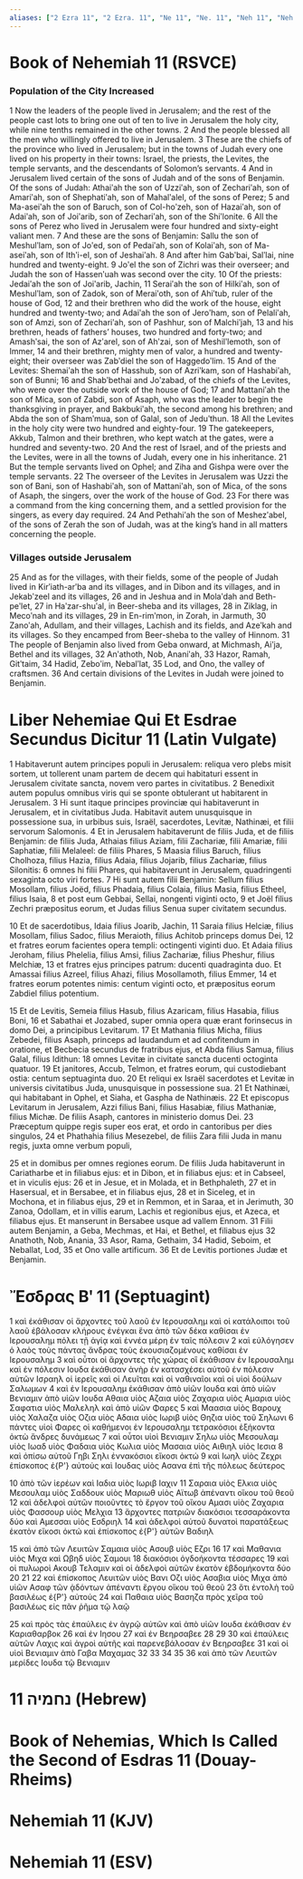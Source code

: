 ```yaml
---
aliases: ["2 Ezra 11", "2 Ezra. 11", "Ne 11", "Ne. 11", "Neh 11", "Neh. 11"]
---
```



# Book of Nehemiah 11 (RSVCE)

### Population of the City Increased
1 Now the leaders of the people lived in Jerusalem; and the rest of the people cast lots to bring one out of ten to live in Jerusalem the holy city, while nine tenths remained in the other towns.
2 And the people blessed all the men who willingly offered to live in Jerusalem.
3 These are the chiefs of the province who lived in Jerusalem; but in the towns of Judah every one lived on his property in their towns: Israel, the priests, the Levites, the temple servants, and the descendants of Solomon’s servants.
4 And in Jerusalem lived certain of the sons of Judah and of the sons of Benjamin. Of the sons of Judah: Athaiʹah the son of Uzziʹah, son of Zechariʹah, son of Amariʹah, son of Shephatiʹah, son of Mahalʹalel, of the sons of Perez;
5 and Ma-aseiʹah the son of Baruch, son of Col-hoʹzeh, son of Hazaiʹah, son of Adaiʹah, son of Joiʹarib, son of Zechariʹah, son of the Shiʹlonite.
6 All the sons of Perez who lived in Jerusalem were four hundred and sixty-eight valiant men.
7 And these are the sons of Benjamin: Sallu the son of Meshulʹlam, son of Joʹed, son of Pedaiʹah, son of Kolaiʹah, son of Ma-aseiʹah, son of Ithʹi-el, son of Jeshaiʹah.
8 And after him Gabʹbai, Salʹlai, nine hundred and twenty-eight.
9 Joʹel the son of Zichri was their overseer; and Judah the son of Hassenʹuah was second over the city.
10 Of the priests: Jedaiʹah the son of Joiʹarib, Jachin,
11 Seraiʹah the son of Hilkiʹah, son of Meshulʹlam, son of Zadok, son of Meraiʹoth, son of Ahiʹtub, ruler of the house of God,
12 and their brethren who did the work of the house, eight hundred and twenty-two; and Adaiʹah the son of Jeroʹham, son of Pelaliʹah, son of Amzi, son of Zechariʹah, son of Pashhur, son of Malchiʹjah,
13 and his brethren, heads of fathers’ houses, two hundred and forty-two; and Amashʹsai, the son of Azʹarel, son of Ahʹzai, son of Meshilʹlemoth, son of Immer,
14 and their brethren, mighty men of valor, a hundred and twenty-eight; their overseer was Zabʹdiel the son of Haggedoʹlim.
15 And of the Levites: Shemaiʹah the son of Hasshub, son of Azriʹkam, son of Hashabiʹah, son of Bunni;
16 and Shabʹbethai and Joʹzabad, of the chiefs of the Levites, who were over the outside work of the house of God;
17 and Mattaniʹah the son of Mica, son of Zabdi, son of Asaph, who was the leader to begin the thanksgiving in prayer, and Bakbukiʹah, the second among his brethren; and Abda the son of Shamʹmua, son of Galal, son of Jeduʹthun.
18 All the Levites in the holy city were two hundred and eighty-four.
19 The gatekeepers, Akkub, Talmon and their brethren, who kept watch at the gates, were a hundred and seventy-two.
20 And the rest of Israel, and of the priests and the Levites, were in all the towns of Judah, every one in his inheritance.
21 But the temple servants lived on Ophel; and Ziha and Gishpa were over the temple servants.
22 The overseer of the Levites in Jerusalem was Uzzi the son of Bani, son of Hashabiʹah, son of Mattaniʹah, son of Mica, of the sons of Asaph, the singers, over the work of the house of God.
23 For there was a command from the king concerning them, and a settled provision for the singers, as every day required.
24 And Pethahiʹah the son of Meshezʹabel, of the sons of Zerah the son of Judah, was at the king’s hand in all matters concerning the people.
### Villages outside Jerusalem
25 And as for the villages, with their fields, some of the people of Judah lived in Kirʹiath-arʹba and its villages, and in Dibon and its villages, and in Jekabʹzeel and its villages,
26 and in Jeshua and in Molaʹdah and Beth-peʹlet,
27 in Haʹzar-shuʹal, in Beer-sheba and its villages,
28 in Ziklag, in Mecoʹnah and its villages,
29 in En-rimʹmon, in Zorah, in Jarmuth,
30 Zanoʹah, Adullam, and their villages, Lachish and its fields, and Azeʹkah and its villages. So they encamped from Beer-sheba to the valley of Hinnom.
31 The people of Benjamin also lived from Geba onward, at Michmash, Aiʹja, Bethel and its villages,
32 Anʹathoth, Nob, Ananiʹah,
33 Hazor, Ramah, Gitʹtaim,
34 Hadid, Zeboʹim, Nebalʹlat,
35 Lod, and Ono, the valley of craftsmen.
36 And certain divisions of the Levites in Judah were joined to Benjamin.


# Liber Nehemiae Qui Et Esdrae Secundus Dicitur 11 (Latin Vulgate)

1 Habitaverunt autem principes populi in Jerusalem: reliqua vero plebs misit sortem, ut tollerent unam partem de decem qui habitaturi essent in Jerusalem civitate sancta, novem vero partes in civitatibus.
2 Benedixit autem populus omnibus viris qui se sponte obtulerant ut habitarent in Jerusalem.
3 Hi sunt itaque principes provinciæ qui habitaverunt in Jerusalem, et in civitatibus Juda. Habitavit autem unusquisque in possessione sua, in urbibus suis, Israël, sacerdotes, Levitæ, Nathinæi, et filii servorum Salomonis.
4 Et in Jerusalem habitaverunt de filiis Juda, et de filiis Benjamin: de filiis Juda, Athaias filius Aziam, filii Zachariæ, filii Amariæ, filii Saphatiæ, filii Melaleel: de filiis Phares,
5 Maasia filius Baruch, filius Cholhoza, filius Hazia, filius Adaia, filius Jojarib, filius Zachariæ, filius Silonitis:
6 omnes hi filii Phares, qui habitaverunt in Jerusalem, quadringenti sexaginta octo viri fortes.
7 Hi sunt autem filii Benjamin: Sellum filius Mosollam, filius Joëd, filius Phadaia, filius Colaia, filius Masia, filius Etheel, filius Isaia,
8 et post eum Gebbai, Sellai, nongenti viginti octo,
9 et Joël filius Zechri præpositus eorum, et Judas filius Senua super civitatem secundus.

10 Et de sacerdotibus, Idaia filius Joarib, Jachin,
11 Saraia filius Helciæ, filius Mosollam, filius Sadoc, filius Meraioth, filius Achitob princeps domus Dei,
12 et fratres eorum facientes opera templi: octingenti viginti duo. Et Adaia filius Jeroham, filius Phelelia, filius Amsi, filius Zachariæ, filius Pheshur, filius Melchiæ,
13 et fratres ejus principes patrum: ducenti quadraginta duo. Et Amassai filius Azreel, filius Ahazi, filius Mosollamoth, filius Emmer,
14 et fratres eorum potentes nimis: centum viginti octo, et præpositus eorum Zabdiel filius potentium.

15 Et de Levitis, Semeia filius Hasub, filius Azaricam, filius Hasabia, filius Boni,
16 et Sabathai et Jozabed, super omnia opera quæ erant forinsecus in domo Dei, a principibus Levitarum.
17 Et Mathania filius Micha, filius Zebedei, filius Asaph, princeps ad laudandum et ad confitendum in oratione, et Becbecia secundus de fratribus ejus, et Abda filius Samua, filius Galal, filius Idithun:
18 omnes Levitæ in civitate sancta ducenti octoginta quatuor.
19 Et janitores, Accub, Telmon, et fratres eorum, qui custodiebant ostia: centum septuaginta duo.
20 Et reliqui ex Israël sacerdotes et Levitæ in universis civitatibus Juda, unusquisque in possessione sua.
21 Et Nathinæi, qui habitabant in Ophel, et Siaha, et Gaspha de Nathinæis.
22 Et episcopus Levitarum in Jerusalem, Azzi filius Bani, filius Hasabiæ, filius Mathaniæ, filius Michæ. De filiis Asaph, cantores in ministerio domus Dei.
23 Præceptum quippe regis super eos erat, et ordo in cantoribus per dies singulos,
24 et Phathahia filius Mesezebel, de filiis Zara filii Juda in manu regis, juxta omne verbum populi,

25 et in domibus per omnes regiones eorum. De filiis Juda habitaverunt in Cariatharbe et in filiabus ejus: et in Dibon, et in filiabus ejus: et in Cabseel, et in viculis ejus:
26 et in Jesue, et in Molada, et in Bethphaleth,
27 et in Hasersual, et in Bersabee, et in filiabus ejus,
28 et in Siceleg, et in Mochona, et in filiabus ejus,
29 et in Remmon, et in Saraa, et in Jerimuth,
30 Zanoa, Odollam, et in villis earum, Lachis et regionibus ejus, et Azeca, et filiabus ejus. Et manserunt in Bersabee usque ad vallem Ennom.
31 Filii autem Benjamin, a Geba, Mechmas, et Hai, et Bethel, et filiabus ejus
32 Anathoth, Nob, Anania,
33 Asor, Rama, Gethaim,
34 Hadid, Seboim, et Neballat, Lod,
35 et Ono valle artificum.
36 Et de Levitis portiones Judæ et Benjamin.


# Ἔσδρας Βʹ 11 (Septuagint)

1 καὶ ἐκάθισαν οἱ ἄρχοντες τοῦ λαοῦ ἐν Ιερουσαλημ καὶ οἱ κατάλοιποι τοῦ λαοῦ ἐβάλοσαν κλήρους ἐνέγκαι ἕνα ἀπὸ τῶν δέκα καθίσαι ἐν Ιερουσαλημ πόλει τῇ ἁγίᾳ καὶ ἐννέα μέρη ἐν ταῖς πόλεσιν
2 καὶ εὐλόγησεν ὁ λαὸς τοὺς πάντας ἄνδρας τοὺς ἑκουσιαζομένους καθίσαι ἐν Ιερουσαλημ
3 καὶ οὗτοι οἱ ἄρχοντες τῆς χώρας οἳ ἐκάθισαν ἐν Ιερουσαλημ καὶ ἐν πόλεσιν Ιουδα ἐκάθισαν ἀνὴρ ἐν κατασχέσει αὐτοῦ ἐν πόλεσιν αὐτῶν Ισραηλ οἱ ἱερεῖς καὶ οἱ Λευῖται καὶ οἱ ναθιναῖοι καὶ οἱ υἱοὶ δούλων Σαλωμων
4 καὶ ἐν Ιερουσαλημ ἐκάθισαν ἀπὸ υἱῶν Ιουδα καὶ ἀπὸ υἱῶν Βενιαμιν ἀπὸ υἱῶν Ιουδα Αθαια υἱὸς Αζαια υἱὸς Ζαχαρια υἱὸς Αμαρια υἱὸς Σαφατια υἱὸς Μαλεληλ καὶ ἀπὸ υἱῶν Φαρες
5 καὶ Μαασια υἱὸς Βαρουχ υἱὸς Χαλαζα υἱὸς Οζια υἱὸς Αδαια υἱὸς Ιωριβ υἱὸς Θηζια υἱὸς τοῦ Σηλωνι
6 πάντες υἱοὶ Φαρες οἱ καθήμενοι ἐν Ιερουσαλημ τετρακόσιοι ἑξήκοντα ὀκτὼ ἄνδρες δυνάμεως
7 καὶ οὗτοι υἱοὶ Βενιαμιν Σηλω υἱὸς Μεσουλαμ υἱὸς Ιωαδ υἱὸς Φαδαια υἱὸς Κωλια υἱὸς Μασαια υἱὸς Αιθιηλ υἱὸς Ιεσια
8 καὶ ὀπίσω αὐτοῦ Γηβι Σηλι ἐννακόσιοι εἴκοσι ὀκτώ
9 καὶ Ιωηλ υἱὸς Ζεχρι ἐπίσκοπος ἐ{P'} αὐτούς καὶ Ιουδας υἱὸς Ασανα ἐπὶ τῆς πόλεως δεύτερος

10 ἀπὸ τῶν ἱερέων καὶ Ιαδια υἱὸς Ιωριβ Ιαχιν
11 Σαραια υἱὸς Ελκια υἱὸς Μεσουλαμ υἱὸς Σαδδουκ υἱὸς Μαριωθ υἱὸς Αϊτωβ ἀπέναντι οἴκου τοῦ θεοῦ
12 καὶ ἀδελφοὶ αὐτῶν ποιοῦντες τὸ ἔργον τοῦ οἴκου Αμασι υἱὸς Ζαχαρια υἱὸς Φασσουρ υἱὸς Μελχια
13 ἄρχοντες πατριῶν διακόσιοι τεσσαράκοντα δύο καὶ Αμεσσαι υἱὸς Εσδριηλ
14 καὶ ἀδελφοὶ αὐτοῦ δυνατοὶ παρατάξεως ἑκατὸν εἴκοσι ὀκτώ καὶ ἐπίσκοπος ἐ{P'} αὐτῶν Βαδιηλ

15 καὶ ἀπὸ τῶν Λευιτῶν Σαμαια υἱὸς Ασουβ υἱὸς Εζρι
16 
17 καὶ Μαθανια υἱὸς Μιχα καὶ Ωβηδ υἱὸς Σαμουι
18 διακόσιοι ὀγδοήκοντα τέσσαρες
19 καὶ οἱ πυλωροὶ Ακουβ Τελαμιν καὶ οἱ ἀδελφοὶ αὐτῶν ἑκατὸν ἑβδομήκοντα δύο
20 
21 
22 καὶ ἐπίσκοπος Λευιτῶν υἱὸς Βανι Οζι υἱὸς Ασαβια υἱὸς Μιχα ἀπὸ υἱῶν Ασαφ τῶν ᾀδόντων ἀπέναντι ἔργου οἴκου τοῦ θεοῦ
23 ὅτι ἐντολὴ τοῦ βασιλέως ἐ{P'} αὐτούς
24 καὶ Παθαια υἱὸς Βασηζα πρὸς χεῖρα τοῦ βασιλέως εἰς πᾶν ῥῆμα τῷ λαῷ

25 καὶ πρὸς τὰς ἐπαύλεις ἐν ἀγρῷ αὐτῶν καὶ ἀπὸ υἱῶν Ιουδα ἐκάθισαν ἐν Καριαθαρβοκ
26 καὶ ἐν Ιησου
27 καὶ ἐν Βεηρσαβεε
28 
29 
30 καὶ ἐπαύλεις αὐτῶν Λαχις καὶ ἀγροὶ αὐτῆς καὶ παρενεβάλοσαν ἐν Βεηρσαβεε
31 καὶ οἱ υἱοὶ Βενιαμιν ἀπὸ Γαβα Μαχαμας
32 
33 
34 
35 
36 καὶ ἀπὸ τῶν Λευιτῶν μερίδες Ιουδα τῷ Βενιαμιν


# 11 נחמיה (Hebrew)


# Book of Nehemias, Which Is Called the Second of Esdras 11 (Douay-Rheims)


# Nehemiah 11 (KJV)


# Nehemiah 11 (ESV)

